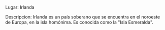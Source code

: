 Lugar: Irlanda

Descripcion:
Irlanda es un país soberano que se encuentra en el noroeste de Europa, en la isla homónima. Es conocida como la "Isla Esmeralda".
 
